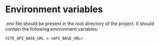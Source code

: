 # Environment variables

.env file should be present in the root directory of the project. It should contain the following environment variables:

```
VITE_API_BASE_URL = <API_BASE_URL>
```
